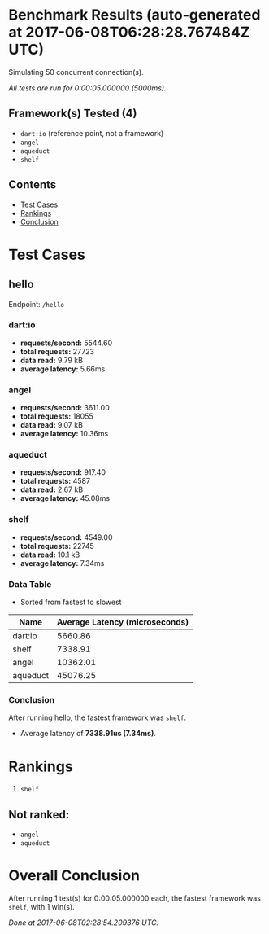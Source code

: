 # Benchmark Results (auto-generated at 2017-06-08T06:28:28.767484Z UTC)
Simulating 50 concurrent connection(s).

*All tests are run for 0:00:05.000000 (5000ms).*
## Framework(s) Tested (4)
  * `dart:io` (reference point, not a framework)
  * `angel`
  * `aqueduct`
  * `shelf`
## Contents
  * [Test Cases](#test-cases)
  * [Rankings](#rankings)
  * [Conclusion](#conclusion)
# Test Cases
## hello
Endpoint: `/hello`
### dart:io
  * **requests/second:** 5544.60
  * **total requests:** 27723
  * **data read:** 9.79 kB
  * **average latency:** 5.66ms
### angel
  * **requests/second:** 3611.00
  * **total requests:** 18055
  * **data read:** 9.07 kB
  * **average latency:** 10.36ms
### aqueduct
  * **requests/second:** 917.40
  * **total requests:** 4587
  * **data read:** 2.67 kB
  * **average latency:** 45.08ms
### shelf
  * **requests/second:** 4549.00
  * **total requests:** 22745
  * **data read:** 10.1 kB
  * **average latency:** 7.34ms
### Data Table
* Sorted from fastest to slowest

Name | Average Latency (microseconds)
---- | ----
dart:io | 5660.86
shelf | 7338.91
angel | 10362.01
aqueduct | 45076.25
### Conclusion
After running hello, the fastest framework was `shelf`.
  * Average latency of **7338.91us (7.34ms)**.
# Rankings
  1. `shelf`
## Not ranked:
  * `angel`
  * `aqueduct`
# Overall Conclusion
After running 1 test(s) for 0:00:05.000000 each, the fastest framework was `shelf`, with 1 win(s).

*Done at 2017-06-08T02:28:54.209376 UTC.*
